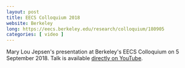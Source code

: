 ```yaml
---
layout: post
title: EECS Colloquium 2018
website: Berkeley
long: https://eecs.berkeley.edu/research/colloquium/180905
categories: [ video ]
---
```

Mary Lou Jepsen's presentation at Berkeley's EECS Colloquium on 5 September 2018.
Talk is available [directly on YouTube](https://youtu.be/5eXSK7QKcd8).